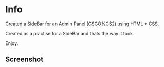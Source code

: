 # Info
Created a SideBar for an Admin Panel (CSGO%CS2) using HTML + CSS.

Created as a practise for a SideBar and thats the way it took.

Enjoy.

## Screenshot


